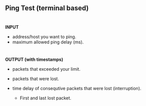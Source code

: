 ## Ping Test (terminal based)
#
**INPUT**
- address/host you want to ping.
- maximum allowed ping delay (ms).
#
**OUTPUT (with timestamps)**
- packets that exceeded your limit.

- packets that were lost.

- time delay of consequtive packets that were lost (interruption).
   - First and last lost packet.
